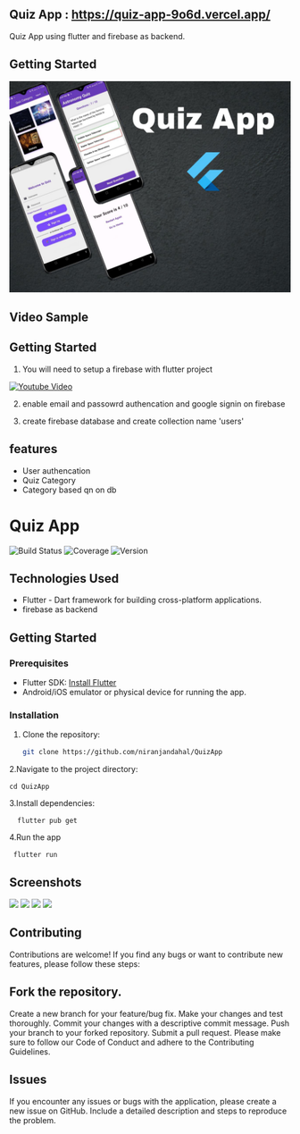 ## Quiz App : https://quiz-app-9o6d.vercel.app/

Quiz App using flutter and firebase as backend.

## Getting Started

<img src="https://github.com/niranjandahal/QuizApp/blob/main/project-four.jpg">


## Video Sample


<!--[![Youtube Video](https://img.youtube.com/vi/-8R9qnpw__o/0.jpg)](https://www.youtube.com/watch?v=-8R9qnpw__o)-->



## Getting Started

1. You will need to setup a firebase with flutter project 

[![Youtube Video](https://img.youtube.com/vi/CC2nvca0vzQ/0.jpg)](https://www.youtube.com/watch?v=CC2nvca0vzQ)

2. enable email and passowrd authencation and google signin on firebase

3. create firebase database and create collection name 'users'






## features
- User authencation
- Quiz Category
- Category based qn on db


# Quiz App

![Build Status](https://img.shields.io/badge/build-passing-brightgreen)
![Coverage](https://img.shields.io/badge/coverage-90%25-green)
![Version](https://img.shields.io/badge/version-v1.0-blue)




## Technologies Used

- Flutter - Dart framework for building cross-platform applications.
- firebase as backend

## Getting Started

### Prerequisites

- Flutter SDK: [Install Flutter](https://flutter.dev/docs/get-started/install)
- Android/iOS emulator or physical device for running the app.

### Installation

1. Clone the repository:

   ```bash
   git clone https://github.com/niranjandahal/QuizApp

2.Navigate to the project directory:
    
    cd QuizApp

3.Install dependencies:
   
      flutter pub get

4.Run the app

     flutter run


## Screenshots
<img src="https://github.com/niranjandahal/QuizApp/blob/main/project-4-s1.jpg" width="300">
<img src="https://github.com/niranjandahal/QuizApp/blob/main/project-4-s2.jpg" width="300">
<img src="https://github.com/niranjandahal/QuizApp/blob/main/project-4-s3.jpg" width="300">
<img src="https://github.com/niranjandahal/QuizApp/blob/main/project-4-s4.jpg" width="300">


## Contributing
Contributions are welcome! If you find any bugs or want to contribute new features, please follow these steps:

## Fork the repository.
Create a new branch for your feature/bug fix.
Make your changes and test thoroughly.
Commit your changes with a descriptive commit message.
Push your branch to your forked repository.
Submit a pull request.
Please make sure to follow our Code of Conduct and adhere to the Contributing Guidelines.

## Issues
If you encounter any issues or bugs with the application, please create a new issue on GitHub. Include a detailed description and steps to reproduce the problem.